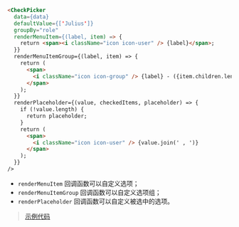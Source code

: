 
```html
<CheckPicker
  data={data}
  defaultValue={['Julius']}
  groupBy="role"
  renderMenuItem={(label, item) => {
    return <span><i className="icon icon-user" /> {label}</span>;
  }}
  renderMenuItemGroup={(label, item) => {
    return (
      <span>
        <i className="icon icon-group" /> {label} - ({item.children.length})
      </span>
    );
  }}
  renderPlaceholder={(value, checkedItems, placeholder) => {
    if (!value.length) {
      return placeholder;
    }
    return (
      <span>
        <i className="icon icon-user" /> {value.join(' , ')}
      </span>
    );
  }}
/>

```
- `renderMenuItem` 回调函数可以自定义选项；
- `renderMenuItemGroup` 回调函数可以自定义选项组；
- `renderPlaceholder` 回调函数可以自定义被选中的选项。


>[示例代码](https://github.com/rsuite/rsuite-checkpicker/blob/master/docs/CustomExample.js)
